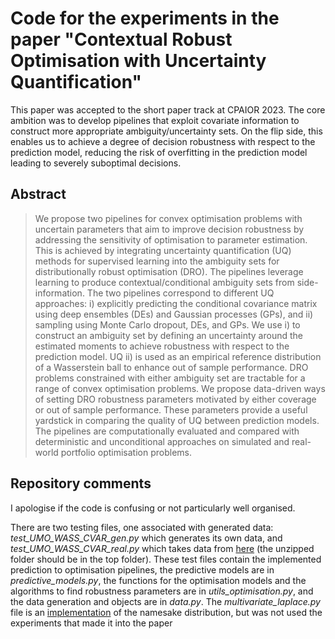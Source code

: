 # Code for the experiments in the paper "Contextual Robust Optimisation with Uncertainty Quantification"

This paper was accepted to the short paper track at CPAIOR 2023. The core ambition was to develop pipelines that exploit covariate information to construct more appropriate ambiguity/uncertainty sets. On the flip side, this enables us to achieve a degree of decision robustness with respect to the prediction model, reducing the risk of overfitting in the prediction model leading to severely suboptimal decisions.

## Abstract

> We propose two pipelines for convex optimisation problems with uncertain parameters that aim to improve decision robustness by addressing the sensitivity of optimisation to parameter estimation. This is achieved by integrating uncertainty quantification (UQ) methods for supervised learning into the ambiguity sets for distributionally robust optimisation (DRO). The pipelines leverage learning to produce contextual/conditional ambiguity sets from side-information. The two pipelines correspond to different UQ approaches: i) explicitly predicting the conditional covariance matrix using deep ensembles (DEs) and Gaussian processes (GPs), and ii) sampling using Monte Carlo dropout, DEs, and GPs. We use i) to construct an ambiguity set by defining an uncertainty around the estimated moments to achieve robustness with respect to the prediction model. UQ ii) is used as an empirical reference distribution of a Wasserstein ball to enhance out of sample performance. DRO problems constrained with either ambiguity set are tractable for a range of convex optimisation problems. We propose data-driven ways of setting DRO robustness parameters motivated by either coverage or out of sample performance. These parameters provide a useful yardstick in comparing the quality of UQ between prediction models. The pipelines are computationally evaluated and compared with deterministic and unconditional approaches on simulated and real-world portfolio optimisation problems.

## Repository comments

I apologise if the code is confusing or not particularly well organised.

There are two testing files, one associated with generated data: *test_UMO_WASS_CVAR_gen.py* which generates its own data, and *test_UMO_WASS_CVAR_real.py* which takes data from [here](https://archive.ics.uci.edu/ml/datasets/CNNpred%3A+CNN-based+stock+market+prediction+using+a+diverse+set+of+variables) (the unzipped folder should be in the top folder). These test files contain the implemented prediction to optimisation pipelines, the predictive models are in *predictive_models.py*, the functions for the optimisation models and the algorithms to find robustness parameters are in *utils_optimisation.py*, and the data generation and objects are in *data.py*. The *multivariate_laplace.py* file is an [implementation](https://github.com/david-salac/multivariate-Laplace-extension-for-SciPy) of the namesake distribution, but was not used the experiments that made it into the paper
